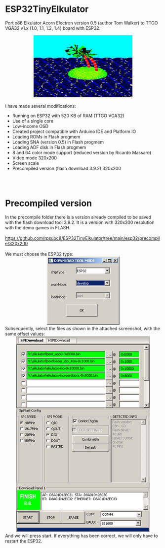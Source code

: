 # ESP32TinyElkulator
Port x86 Elkulator Acorn Electron version 0.5 (author Tom Walker) to TTGO VGA32 v1.x (1.0, 1.1, 1.2, 1.4) board with ESP32.
<center><img src='https://raw.githubusercontent.com/rpsubc8/ESP32TinyElkulator/main/preview/elkulatorpreview.gif'></center>
<br>
I have made several modifications:
<ul>
 <li>Running on ESP32 with 520 KB of RAM (TTGO VGA32)</li>
 <li>Use of a single core</li>
 <li>Low-income OSD</li>
 <li>Created project compatible with Arduino IDE and Platform IO</li>
 <li>Loading ROMs in Flash progmem</li>
 <li>Loading SNA (version 0.5) in Flash progmem</li>
 <li>Loading ADF disk in Flash progmem</li>
 <li>8 and 64 color mode support (reduced version by Ricardo Massaro)</li>
 <li>Video mode 320x200</li>
 <li>Screen scale</li>
 <li>Precompiled version (flash download 3.9.2) 320x200</li>
</ul>


<br><br>
<h1>Precompiled version</h1>
In the precompile folder there is a version already compiled to be saved with the flash download tool 3.9.2. It is a version with 320x200 resolution with the demo games in FLASH.<br><br>
<a href='https://github.com/rpsubc8/ESP32TinyElkulator/tree/main/esp32/precompile/320x200'>https://github.com/rpsubc8/ESP32TinyElkulator/tree/main/esp32/precompile/320x200</a>
<br><br>
We must choose the ESP32 type:
<center><img src='https://raw.githubusercontent.com/rpsubc8/ESP32TinyElkulator/main/preview/flash00.gif'></center>
Subsequently, select the files as shown in the attached screenshot, with the same offset values:
<center><img src='https://raw.githubusercontent.com/rpsubc8/ESP32TinyElkulator/main/preview/flash01.gif'></center>
And we will press start. If everything has been correct, we will only have to restart the ESP32.
